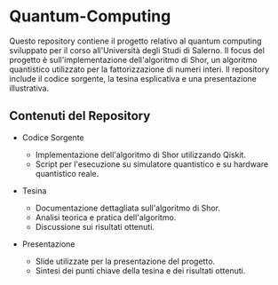 # Quantum-Computing
Questo repository contiene il progetto relativo al quantum computing sviluppato per il corso all'Università degli Studi di Salerno. Il focus del progetto è sull'implementazione dell'algoritmo di Shor, un algoritmo quantistico utilizzato per la fattorizzazione di numeri interi. Il repository include il codice sorgente, la tesina esplicativa e una presentazione illustrativa.

## Contenuti del Repository
- Codice Sorgente

  - Implementazione dell'algoritmo di Shor utilizzando Qiskit.
  - Script per l'esecuzione su simulatore quantistico e su hardware quantistico reale.

- Tesina

  - Documentazione dettagliata sull'algoritmo di Shor.
  - Analisi teorica e pratica dell'algoritmo.
  - Discussione sui risultati ottenuti.
 
- Presentazione

  - Slide utilizzate per la presentazione del progetto.
  - Sintesi dei punti chiave della tesina e dei risultati ottenuti.

